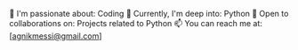 👀 I'm passionate about: Coding
🌱 Currently, I'm deep into: Python
💞️ Open to collaborations on: Projects related to Python
📫 You can reach me at: [agnikmessi@gmail.com]
